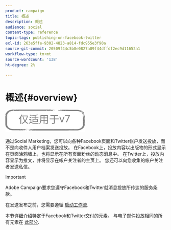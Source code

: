 ```yaml
---
product: campaign
title: 概述
description: 概述
audience: social
content-type: reference
topic-tags: publishing-on-facebook-twitter
exl-id: 263e5ffe-9302-4823-a814-fdc955e3f90a
source-git-commit: 20509f44c5b8e0827a09f44dffdf2ec9d11652a1
workflow-type: tm+mt
source-wordcount: '138'
ht-degree: 2%

---
```


# 概述{#overview}

![](../../assets/v7-only.svg)

通过Social Marketing，您可以向各种Facebook页面和Twitter帐户发送投放，而不是向收件人用户档案发送投放。 在Facebook上，投放内容以出版物的形式显示在页面涂鸦墙上，也将显示在所有页面粉丝的动态消息中。 在Twitter上，投放内容显示为推文，并将显示在帐户关注者的主页上。 您还可以向您收集的帐户关注者发送私信。

>[!IMPORTANT]
>
>Adobe Campaign要求您遵守Facebook和Twitter就消息投放所传达的服务条款。
>
>在发送发布之前，您需要遵循 [启动工作流](../../social/using/starting-workflows.md).

本节详细介绍特定于Facebook和Twitter交付的元素。 与电子邮件投放相同的所有元素在 [此部分](../../delivery/using/about-email-channel.md).

